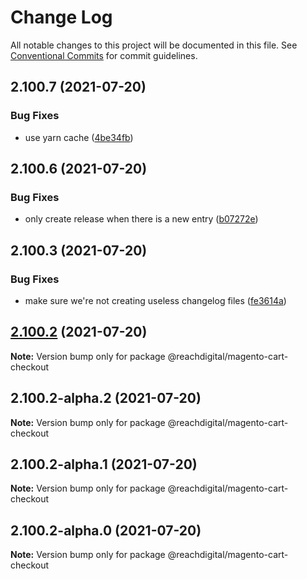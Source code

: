 # Change Log

All notable changes to this project will be documented in this file.
See [Conventional Commits](https://conventionalcommits.org) for commit guidelines.

## 2.100.7 (2021-07-20)


### Bug Fixes

* use yarn cache ([4be34fb](https://github.com/ho-nl/m2-pwa/commit/4be34fbb56cf528ba346de0cbe2c32d102b9960b))





## 2.100.6 (2021-07-20)


### Bug Fixes

* only create release when there is a new entry ([b07272e](https://github.com/ho-nl/m2-pwa/commit/b07272e4e74ee0bec3677e35ce3ee7e02231971a))





## 2.100.3 (2021-07-20)


### Bug Fixes

* make sure we're not creating useless changelog files ([fe3614a](https://github.com/ho-nl/m2-pwa/commit/fe3614a8480c7f1c68d673da2bb84805112a6643))





## [2.100.2](https://github.com/ho-nl/m2-pwa/compare/@reachdigital/magento-cart-checkout@2.100.2-alpha.2...@reachdigital/magento-cart-checkout@2.100.2) (2021-07-20)

**Note:** Version bump only for package @reachdigital/magento-cart-checkout





## 2.100.2-alpha.2 (2021-07-20)

**Note:** Version bump only for package @reachdigital/magento-cart-checkout





## 2.100.2-alpha.1 (2021-07-20)

**Note:** Version bump only for package @reachdigital/magento-cart-checkout





## 2.100.2-alpha.0 (2021-07-20)

**Note:** Version bump only for package @reachdigital/magento-cart-checkout

